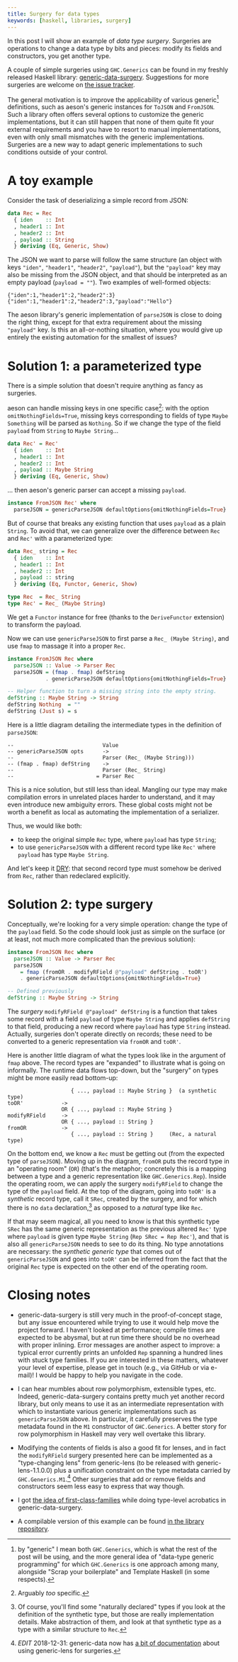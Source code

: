 ```yaml
---
title: Surgery for data types
keywords: [haskell, libraries, surgery]
---
```


In this post I will show an example of *data type surgery*. Surgeries are
operations to change a data type by bits and pieces: modify its fields and
constructors, you get another type.

A couple of simple surgeries using `GHC.Generics` can be found in my freshly
released Haskell library:
[generic-data-surgery](https://hackage.haskell.org/package/generic-data-surgery).
Suggestions for more surgeries are welcome on [the issue
tracker](https://github.com/Lysxia/generic-data-surgery/issues).

The general motivation is to improve the applicability of various
generic[^generic] definitions, such as aeson's generic instances for `ToJSON`
and `FromJSON`.
Such a library often offers several options to customize the generic
implementations, but it can still happen that none of them quite fit your
external requirements and you have to resort to manual implementations, even
with only small mismatches with the generic implementations.
Surgeries are a new way to adapt generic implementations to such conditions
outside of your control.

[^generic]: by "generic" I mean both `GHC.Generics`, which is what the rest of the
  post will be using, and the more general idea of "data-type generic
  programming" for which `GHC.Generics` is one approach among many, alongside
  "Scrap your boilerplate" and Template Haskell (in some respects).

A toy example
=============

Consider the task of deserializing a simple record from JSON:

```haskell
data Rec = Rec
  { iden    :: Int
  , header1 :: Int
  , header2 :: Int
  , payload :: String
  } deriving (Eq, Generic, Show)
```

The JSON we want to parse will follow the same structure (an object with keys
`"iden"`, `"header1"`, `"header2"`, `"payload"`), but the `"payload"` key may
also be missing from the JSON object, and that should be interpreted as an
empty payload (`payload = ""`). Two examples of well-formed objects:

```
{"iden":1,"header1":2,"header2":3}
{"iden":1,"header1":2,"header2":3,"payload":"Hello"}
```

The aeson library's generic implementation of `parseJSON` is close to doing the
right thing, except for that extra requirement about the missing `"payload"`
key. Is this an all-or-nothing situation, where you would give up entirely the
existing automation for the smallest of issues?

Solution 1: a parameterized type
================================

There is a simple solution that doesn't require anything as fancy as surgeries.

aeson can handle missing keys in one specific case[^aeson-maybe]: with the
option `omitNothingFields=True`, missing keys corresponding to fields of type
`Maybe Something` will be parsed as `Nothing`. So if we change the
type of the field `payload` from `String` to `Maybe String`...

[^aeson-maybe]: Arguably *too* specific.

```haskell
data Rec' = Rec'
  { iden    :: Int
  , header1 :: Int
  , header2 :: Int
  , payload :: Maybe String
  } deriving (Eq, Generic, Show)
```

... then aeson's generic parser can accept a missing `payload`.

```haskell
instance FromJSON Rec' where
  parseJSON = genericParseJSON defaultOptions{omitNothingFields=True}
```

But of course that breaks any existing function that uses `payload` as a plain
`String`. To avoid that, we can generalize over the difference between `Rec` and
`Rec'` with a parameterized type:

```haskell
data Rec_ string = Rec
  { iden    :: Int
  , header1 :: Int
  , header2 :: Int
  , payload :: string
  } deriving (Eq, Functor, Generic, Show)

type Rec  = Rec_ String
type Rec' = Rec_ (Maybe String)
```

We get a `Functor` instance for free (thanks to the `DeriveFunctor` extension)
to transform the payload.

Now we can use `genericParseJSON` to first parse a `Rec_ (Maybe String)`, and
use `fmap` to massage it into a proper `Rec`.

```haskell
instance FromJSON Rec where
  parseJSON :: Value -> Parser Rec
  parseJSON = (fmap . fmap) defString
            . genericParseJSON defaultOptions{omitNothingFields=True}

-- Helper function to turn a missing string into the empty string.
defString :: Maybe String -> String
defString Nothing  = ""
defString (Just s) = s
```

Here is a little diagram detailing the intermediate types in the definition of
`parseJSON`:

```
--                            Value
-- genericParseJSON opts      ->
--                            Parser (Rec_ (Maybe String)))
-- (fmap . fmap) defString    ->
--                            Parser (Rec_ String)
--                          = Parser Rec
```

This is a nice solution, but still less than ideal. Mangling our type may make
compilation errors in unrelated places harder to understand, and it may even
introduce new ambiguity errors.
These global costs might not be worth a benefit as local as automating the
implementation of a serializer.

Thus, we would like both:

- to keep the original simple `Rec` type, where `payload` has type `String`;
- to use `genericParseJSON` with a different record type like `Rec'` where
  `payload` has type `Maybe String`.

And let's keep it [DRY](https://en.wikipedia.org/wiki/Don't_repeat_yourself):
that second record type must somehow be derived from `Rec`, rather than
redeclared explicitly.

Solution 2: type surgery
========================

Conceptually, we're looking for a very simple operation: change the type of the
`payload` field. So the code should look just as simple on the surface
(or at least, not much more complicated than the previous solution):

```haskell
instance FromJSON Rec where
  parseJSON :: Value -> Parser Rec
  parseJSON
    = fmap (fromOR . modifyRField @"payload" defString . toOR')
    . genericParseJSON defaultOptions{omitNothingFields=True}

-- Defined previously
defString :: Maybe String -> String
```

The *surgery* `modifyRField @"payload" defString` is a function that takes some
record with a field `payload` of type `Maybe String` and applies `defString` to
that field, producing a new record where `payload` has type `String` instead.
Actually, surgeries don't operate directly on records; these need to be
converted to a generic representation via `fromOR` and `toOR'`.

Here is another little diagram of what the types look like in the argument of
`fmap` above. The record types are "expanded" to illustrate what is going on
informally.
The runtime data flows top-down, but the "surgery" on types might be more
easily read bottom-up:

```
                    { ..., payload :: Maybe String }  (a synthetic type)
toOR'            ->
                 OR { ..., payload :: Maybe String }
modifyRField     ->
                 OR { ..., payload :: String }
fromOR           ->
                    { ..., payload :: String }     (Rec, a natural type)
```

On the bottom end, we know a `Rec` must be getting out (from the expected type
of `parseJSON`).
Moving up in the diagram, `fromOR` puts the record type in an "operating room"
(`OR`) (that's the metaphor; concretely this is a mapping between a type and a
generic representation like `GHC.Generics.Rep`).
Inside the operating room, we can apply the surgery `modifyRField` to change
the type of the `payload` field.
At the top of the diagram, going into `toOR'` is a *synthetic* record type,
call it `SRec`, created by the surgery, and for which there is no `data`
declaration,[^well] as opposed to a *natural* type like `Rec`.

[^well]: Of course, you'll find some "naturally declared" types if you look at
  the definition of the synthetic type, but those are really implementation
  details. Make abstraction of them, and look at that synthetic type as a type
  with a similar structure to `Rec`.

If that may seem magical, all you need to know is that this synthetic type
`SRec` has the same generic representation as the previous altered `Rec'` type
where `payload` is given type `Maybe String` (`Rep SRec = Rep Rec'`), and that
is also all `genericParseJSON` needs to see to do its thing.
No type annotations are necessary: the *synthetic generic type* that comes out
of `genericParseJSON` and goes into `toOR'` can be inferred from the fact that
the original `Rec` type is expected on the other end of the operating room.

Closing notes
=============

- generic-data-surgery is still very much in the proof-of-concept stage, but
  any issue encountered while trying to use it would help move the project
  forward.
  I haven't looked at performance; compile times are expected to be abysmal,
  but at run time there should be no overhead with proper inlining.
  Error messages are another aspect to improve: a typical error currently prints
  an unfolded `Rep` spanning a hundred lines with stuck type families.
  If you are interested in these matters, whatever your level of expertise,
  please get in touch (e.g., via GitHub or via e-mail)! I would be happy to
  help you navigate in the code.

- I can hear mumbles about row polymorphism, extensible types, etc. Indeed,
  generic-data-surgery contains pretty much yet another record library, but
  only means to use it as an intermediate representation with which to
  instantiate various generic implementations such as `genericParseJSON` above.
  In particular, it carefully preserves the type metadata found in the `M1`
  constructor of `GHC.Generics`. A better story for row polymorphism in Haskell
  may very well overtake this library.

- Modifying the contents of fields is also a good fit for lenses, and in fact
  the `modifyRField` surgery presented here can be implemented as a
  "type-changing lens" from generic-lens (to be released with
  generic-lens-1.1.0.0) plus a unification constraint on the type metadata
  carried by `GHC.Generics.M1`.[^glens]
  Other surgeries that add or remove fields and constructors seem less easy to
  express that way though.

- I got [the idea of
  first-class-families](http://blog.poisson.chat/posts/2018-08-06-one-type-family.html)
  while doing type-level acrobatics in generic-data-surgery.

- A compilable version of this example can be found [in the library
  repository](https://github.com/Lysxia/generic-data-surgery/blob/master/examples/example-aeson.hs).

[^glens]: *EDIT* 2018-12-31: generic-data now has [a bit of
  documentation](https://hackage.haskell.org/package/generic-data-0.4.0.0/docs/Generic-Data-Microsurgery.html#g:1)
  about using generic-lens for surgeries.
